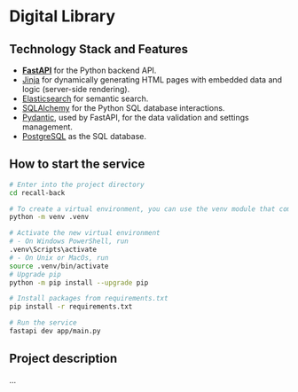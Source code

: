 # Digital Library

## Technology Stack and Features

- [**FastAPI**](https://fastapi.tiangolo.com) for the Python backend API.
- [Jinja](https://jinja.palletsprojects.com/en/3.1.x/) for dynamically generating HTML pages with embedded data and logic (server-side rendering).
- [Elasticsearch](https://www.elastic.co/elasticsearch) for semantic search.
- [SQLAlchemy](https://https://www.sqlalchemy.org/) for the Python SQL database interactions.
- [Pydantic](https://docs.pydantic.dev), used by FastAPI, for the data validation and settings management.
- [PostgreSQL](https://www.postgresql.org) as the SQL database.

## How to start the service

```bash
# Enter into the project directory
cd recall-back

# To create a virtual environment, you can use the venv module that comes with Python
python -m venv .venv

# Activate the new virtual environment
# - On Windows PowerShell, run
.venv\Scripts\activate
# - On Unix or MacOs, run
source .venv/bin/activate
# Upgrade pip
python -m pip install --upgrade pip

# Install packages from requirements.txt
pip install -r requirements.txt

# Run the service
fastapi dev app/main.py
```

## Project description
...
